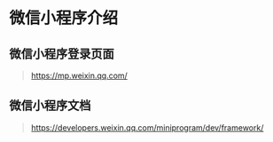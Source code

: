 

# 微信小程序介绍

## 微信小程序登录页面

> https://mp.weixin.qq.com/

## 微信小程序文档

> https://developers.weixin.qq.com/miniprogram/dev/framework/

